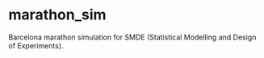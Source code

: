 # marathon_sim
Barcelona marathon simulation for SMDE (Statistical Modelling and Design of Experiments).
